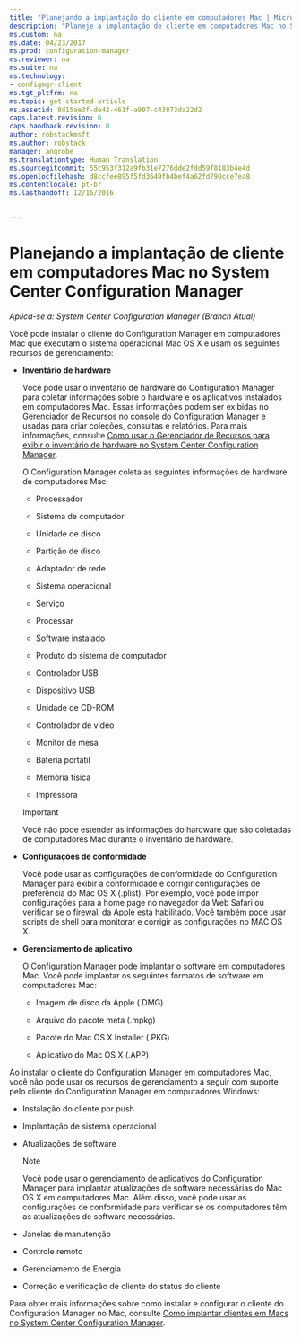 ```yaml
---
title: "Planejando a implantação do cliente em computadores Mac | Microsoft Docs"
description: "Planeje a implantação de cliente em computadores Mac no System Center Configuration Manager."
ms.custom: na
ms.date: 04/23/2017
ms.prod: configuration-manager
ms.reviewer: na
ms.suite: na
ms.technology:
- configmgr-client
ms.tgt_pltfrm: na
ms.topic: get-started-article
ms.assetid: 8d15ae3f-de42-461f-a907-c43873da22d2
caps.latest.revision: 6
caps.handback.revision: 0
author: robstackmsft
ms.author: robstack
manager: angrobe
ms.translationtype: Human Translation
ms.sourcegitcommit: 55c953f312a9fb31e7276dde2fdd59f8183b4e4d
ms.openlocfilehash: d8ccfee895f5fd3649fb4bef4a62fd790cce7ea8
ms.contentlocale: pt-br
ms.lasthandoff: 12/16/2016


---
```

# <a name="planning-for-client-deployment-to-mac-computers-in-system-center-configuration-manager"></a>Planejando a implantação de cliente em computadores Mac no System Center Configuration Manager

*Aplica-se a: System Center Configuration Manager (Branch Atual)*

Você pode instalar o cliente do Configuration Manager em computadores Mac que executam o sistema operacional Mac OS X e usam os seguintes recursos de gerenciamento:  

-   **Inventário de hardware**  

     Você pode usar o inventário de hardware do Configuration Manager para coletar informações sobre o hardware e os aplicativos instalados em computadores Mac. Essas informações podem ser exibidas no Gerenciador de Recursos no console do Configuration Manager e usadas para criar coleções, consultas e relatórios. Para mais informações, consulte [Como usar o Gerenciador de Recursos para exibir o inventário de hardware no System Center Configuration Manager](../../../../core/clients/manage/inventory/use-resource-explorer-to-view-hardware-inventory.md).  

     O Configuration Manager coleta as seguintes informações de hardware de computadores Mac:  

    -   Processador  

    -   Sistema de computador  

    -   Unidade de disco  

    -   Partição de disco  

    -   Adaptador de rede  

    -   Sistema operacional  

    -   Serviço  

    -   Processar  

    -   Software instalado  

    -   Produto do sistema de computador  

    -   Controlador USB  

    -   Dispositivo USB  

    -   Unidade de CD-ROM  

    -   Controlador de vídeo  

    -   Monitor de mesa  

    -   Bateria portátil  

    -   Memória física  

    -   Impressora  

    > [!IMPORTANT]  
    >  Você não pode estender as informações do hardware que são coletadas de computadores Mac durante o inventário de hardware.  

-   **Configurações de conformidade**  

     Você pode usar as configurações de conformidade do Configuration Manager para exibir a conformidade e corrigir configurações de preferência do Mac OS X (.plist). Por exemplo, você pode impor configurações para a home page no navegador da Web Safari ou verificar se o firewall da Apple está habilitado. Você também pode usar scripts de shell para monitorar e corrigir as configurações no MAC OS X.  

-   **Gerenciamento de aplicativo**  

     O Configuration Manager pode implantar o software em computadores Mac. Você pode implantar os seguintes formatos de software em computadores Mac:  

    -   Imagem de disco da Apple (.DMG)  

    -   Arquivo do pacote meta (.mpkg)  

    -   Pacote do Mac OS X Installer (.PKG)  

    -   Aplicativo do Mac OS X (.APP)  

 Ao instalar o cliente do Configuration Manager em computadores Mac, você não pode usar os recursos de gerenciamento a seguir com suporte pelo cliente do Configuration Manager em computadores Windows:  

-   Instalação do cliente por push  

-   Implantação de sistema operacional  

-   Atualizações de software  

    > [!NOTE]  
    >  Você pode usar o gerenciamento de aplicativos do Configuration Manager para implantar atualizações de software necessárias do Mac OS X em computadores Mac. Além disso, você pode usar as configurações de conformidade para verificar se os computadores têm as atualizações de software necessárias.  

-   Janelas de manutenção  

-   Controle remoto  

-   Gerenciamento de Energia  

-   Correção e verificação de cliente do status do cliente  

 Para obter mais informações sobre como instalar e configurar o cliente do Configuration Manager no Mac, consulte [Como implantar clientes em Macs no System Center Configuration Manager](../../../../core/clients/deploy/deploy-clients-to-macs.md).

